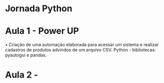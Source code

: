 # Jornada Python
# Aula 1 - Power UP
• Criação de uma automação elaborada para acessar um sistema e realizar cadastros de produtos advindos de um arquivo CSV.
 Python - bibliotecas: pyautogui  e pandas. 

# Aula 2 - 
